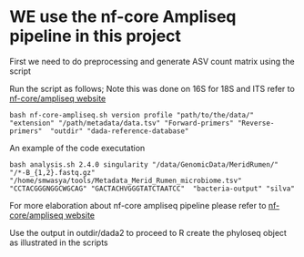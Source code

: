 
# WE use the nf-core Ampliseq pipeline in this project


First we need to do preprocessing and generate ASV count matrix using the script

Run the script as follows; Note this was done on 16S for 18S and ITS refer to [nf-core/ampliseq website](https://nf-co.re/ampliseq/2.7.0)


`bash nf-core-ampliseq.sh version profile "path/to/the/data/" "extension" "/path/metadata/data.tsv" "Forward-primers" "Reverse-primers"  "outdir" "dada-reference-database"`

An example of the code executation

`bash analysis.sh 2.4.0 singularity "/data/GenomicData/MeridRumen/" "/*-B_{1,2}.fastq.gz" "/home/smwasya/tools/Metadata_Merid_Rumen_microbiome.tsv" "CCTACGGGNGGCWGCAG" "GACTACHVGGGTATCTAATCC"  "bacteria-output" "silva"`

For more elaboration about nf-core ampliseq pipeline please refer to [nf-core/ampliseq website](https://nf-co.re/ampliseq/2.7.0)

Use the output in outdir/dada2 to proceed to R create the phyloseq object as illustrated in the scripts
